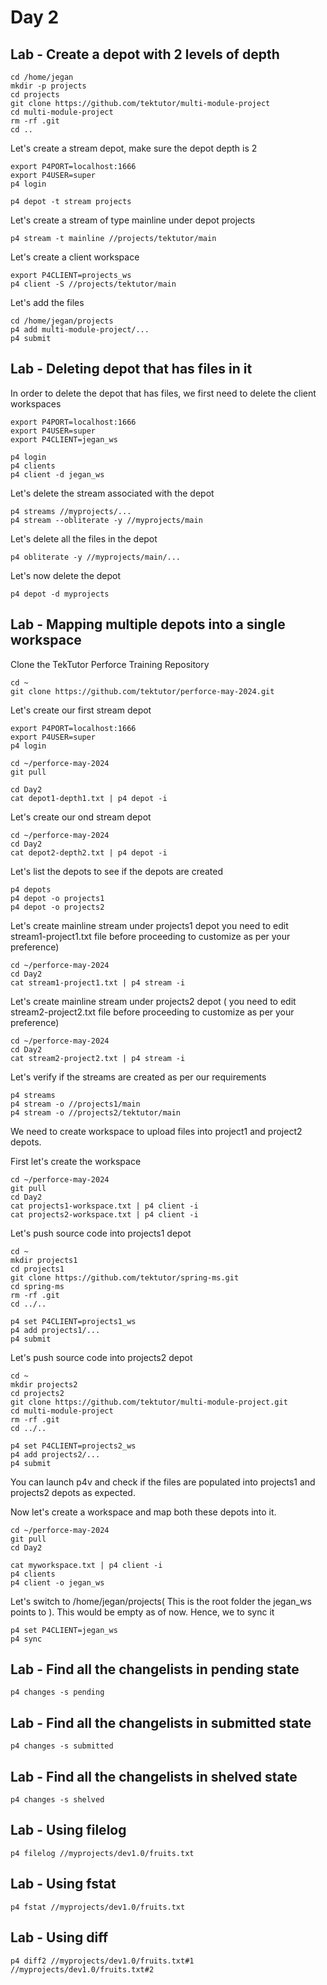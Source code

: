# Day 2

## Lab - Create a depot with 2 levels of depth
```
cd /home/jegan
mkdir -p projects
cd projects
git clone https://github.com/tektutor/multi-module-project
cd multi-module-project
rm -rf .git
cd ..
```

Let's create a stream depot, make sure the depot depth is 2
```
export P4PORT=localhost:1666
export P4USER=super
p4 login

p4 depot -t stream projects
```

Let's create a stream of type mainline under depot projects
```
p4 stream -t mainline //projects/tektutor/main
```

Let's create a client workspace
```
export P4CLIENT=projects_ws
p4 client -S //projects/tektutor/main
```

Let's add the files
```
cd /home/jegan/projects
p4 add multi-module-project/...
p4 submit
```

## Lab - Deleting depot that has files in it
In order to delete the depot that has files, we first need to delete the client workspaces

```
export P4PORT=localhost:1666
export P4USER=super
export P4CLIENT=jegan_ws

p4 login
p4 clients
p4 client -d jegan_ws
```

Let's delete the stream associated with the depot
```
p4 streams //myprojects/...
p4 stream --obliterate -y //myprojects/main
```

Let's delete all the files in the depot
```
p4 obliterate -y //myprojects/main/...
```

Let's now delete the depot
```
p4 depot -d myprojects
```

## Lab - Mapping multiple depots into a single workspace

Clone the TekTutor Perforce Training Repository
```
cd ~
git clone https://github.com/tektutor/perforce-may-2024.git
```

Let's create our first stream depot
```
export P4PORT=localhost:1666
export P4USER=super
p4 login

cd ~/perforce-may-2024
git pull

cd Day2
cat depot1-depth1.txt | p4 depot -i
```

Let's create our ond stream depot
```
cd ~/perforce-may-2024
cd Day2
cat depot2-depth2.txt | p4 depot -i
```

Let's list the depots to see if the depots are created
```
p4 depots
p4 depot -o projects1
p4 depot -o projects2
```

Let's create mainline stream under projects1 depot you need to edit stream1-project1.txt file before proceeding to customize as per your preference)
```
cd ~/perforce-may-2024
cd Day2
cat stream1-project1.txt | p4 stream -i
```

Let's create mainline stream under projects2 depot ( you need to edit stream2-project2.txt file before proceeding to customize as per your preference)
```
cd ~/perforce-may-2024
cd Day2
cat stream2-project2.txt | p4 stream -i
```

Let's verify if the streams are created as per our requirements
```
p4 streams
p4 stream -o //projects1/main
p4 stream -o //projects2/tektutor/main
```

We need to create workspace to upload files into project1 and project2 depots.

First let's create the workspace
```
cd ~/perforce-may-2024
git pull
cd Day2
cat projects1-workspace.txt | p4 client -i
cat projects2-workspace.txt | p4 client -i
```

Let's push source code into projects1 depot
```
cd ~
mkdir projects1
cd projects1
git clone https://github.com/tektutor/spring-ms.git
cd spring-ms
rm -rf .git
cd ../..

p4 set P4CLIENT=projects1_ws
p4 add projects1/...
p4 submit
```

Let's push source code into projects2 depot
```
cd ~
mkdir projects2
cd projects2
git clone https://github.com/tektutor/multi-module-project.git
cd multi-module-project
rm -rf .git
cd ../..

p4 set P4CLIENT=projects2_ws
p4 add projects2/...
p4 submit
```

You can launch p4v and check if the files are populated into projects1 and projects2 depots as expected.

Now let's create a workspace and map both these depots into it.

```
cd ~/perforce-may-2024
git pull
cd Day2

cat myworkspace.txt | p4 client -i
p4 clients
p4 client -o jegan_ws
```

Let's switch to /home/jegan/projects( This is the root folder the jegan_ws points to ). This would be empty as of now. Hence, we to sync it
```
p4 set P4CLIENT=jegan_ws
p4 sync
```

## Lab - Find all the changelists in pending state
```
p4 changes -s pending
```

## Lab - Find all the changelists in submitted state
```
p4 changes -s submitted
```

## Lab - Find all the changelists in shelved state
```
p4 changes -s shelved
```

## Lab - Using filelog
```
p4 filelog //myprojects/dev1.0/fruits.txt
```

## Lab - Using fstat
```
p4 fstat //myprojects/dev1.0/fruits.txt
```

## Lab - Using diff
```
p4 diff2 //myprojects/dev1.0/fruits.txt#1 //myprojects/dev1.0/fruits.txt#2
```

